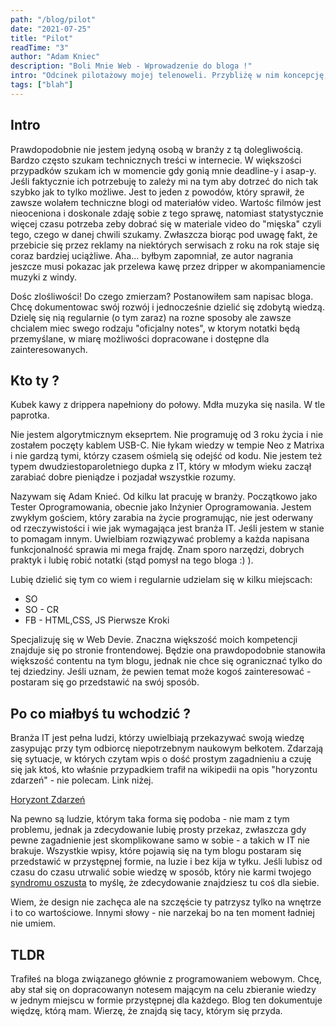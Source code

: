 ```yaml
---
path: "/blog/pilot"
date: "2021-07-25"
title: "Pilot"
readTime: "3"
author: "Adam Kniec"
description: "Boli Mnie Web - Wprowadzenie do bloga !"
intro: "Odcinek pilotażowy mojej telenoweli. Przybliżę w nim koncepcję, pomysł i motywację, którą kierowałem się tworząc tego bloga."
tags: ["blah"]
---
```


## Intro

Prawdopodobnie nie jestem jedyną osobą w branży z tą dolegliwością. Bardzo często szukam technicznych treści w internecie. W większości przypadków szukam ich w momencie gdy gonią mnie deadline-y i asap-y. Jeśli faktycznie ich potrzebuję to zależy mi na tym aby dotrzeć do nich tak szybko jak to tylko możliwe. Jest to jeden z powodów, który sprawił, że zawsze wolałem techniczne blogi od materiałów video. Wartośc filmów jest nieoceniona i doskonale zdaję sobie z tego sprawę, natomiast statystycznie więcej czasu potrzeba zeby dobrać się w materiale video do "mięska" czyli tego, czego w danej chwili szukamy. Zwłaszcza biorąc pod uwagę fakt, że przebicie się przez reklamy na niektórych serwisach z roku na rok staje się coraz bardziej uciążliwe. Aha... byłbym zapomniał, ze autor nagrania jeszcze musi pokazac jak przelewa kawę przez dripper w akompaniamencie muzyki z windy.

Dośc zlośliwości! Do czego zmierzam?
Postanowiłem sam napisac bloga. Chcę dokumentowac swój rozwój i jednocześnie dzielić się zdobytą wiedzą.
Dzielę się nią regularnie (o tym zaraz) na rozne sposoby ale zawsze chcialem miec swego rodzaju "oficjalny notes", w ktorym notatki będą przemyślane, w miarę możliwości dopracowane i dostępne dla zainteresowanych.

## Kto ty ?

Kubek kawy z drippera napełniony do połowy. Mdła muzyka się nasila. W tle paprotka.

Nie jestem algorytmicznym ekseprtem. Nie programuję od 3 roku życia i nie zostałem poczęty kablem USB-C. Nie łykam wiedzy w tempie Neo z Matrixa i nie gardzą tymi, którzy czasem ośmielą się odejść od kodu. Nie jestem też typem dwudziestoparoletniego dupka z IT, który w młodym wieku zaczął zarabiać dobre pieniądze i pozjadał wszystkie rozumy.

Nazywam się Adam Knieć. Od kilku lat pracuję w branży. Początkowo jako Tester Oprogramowania, obecnie jako Inżynier Oprogramowania.
Jestem zwykłym gościem, który zarabia na życie programując, nie jest oderwany od rzeczywistości i wie jak wymagająca jest branża IT. Jeśli jestem w stanie to pomagam innym. Uwielbiam rozwiązywać problemy a każda napisana funkcjonalność sprawia mi mega frajdę. Znam sporo narzędzi, dobrych praktyk i lubię robić notatki (stąd pomysł na tego bloga :) ).

Lubię dzielić się tym co wiem i regularnie udzielam się w kilku miejscach:

- SO
- SO - CR
- FB - HTML,CSS, JS Pierwsze Kroki

Specjalizuję się w Web Devie. Znaczna większość moich kompetencji znajduje się po stronie frontendowej. Będzie ona prawdopodobnie stanowiła większość contentu na tym blogu, jednak nie chce się ogranicznać tylko do tej dziedziny. Jeśli uznam, że pewien temat może kogoś zainteresować - postaram się go przedstawić na swój sposób.

## Po co miałbyś tu wchodzić ?

Branża IT jest pełna ludzi, którzy uwielbiają przekazywać swoją wiedzę zasypując przy tym odbiorcę niepotrzebnym naukowym bełkotem. Zdarzają się sytuacje, w których czytam wpis o dość prostym zagadnieniu a czuję się jak ktoś, kto właśnie przypadkiem trafił na wikipedii na opis "horyzontu zdarzeń" - nie polecam. Link niżej.

<a href="https://pl.wikipedia.org/wiki/Horyzont_zdarze%C5%84" target="_blank">Horyzont Zdarzeń</a>

Na pewno są ludzie, którym taka forma się podoba - nie mam z tym problemu, jednak ja zdecydowanie lubię prosty przekaz, zwłaszcza gdy pewne zagadnienie jest skomplikowane samo w sobie - a takich w IT nie brakuje.
Wszystkie wpisy, które pojawią się na tym blogu postaram się przedstawić w przystępnej formie, na luzie i bez kija w tyłku.
Jeśli lubisz od czasu do czasu utrwalić sobie wiedzę w sposób, który nie karmi twojego <a href="https://pl.wikipedia.org/wiki/Syndrom_oszusta" target="_blank">syndromu oszusta</a> to myślę, że zdecydowanie znajdziesz tu coś dla siebie.

Wiem, że design nie zachęca ale na szczęście ty patrzysz tylko na wnętrze i to co wartościowe.
Innymi słowy - nie narzekaj bo na ten moment ładniej nie umiem.

## TLDR

Trafiłeś na bloga związanego głównie z programowaniem webowym. Chcę, aby stał się on dopracowanyn notesem mającym na celu zbieranie wiedzy w jednym miejscu w formie przystępnej dla każdego.
Blog ten dokumentuje więdzę, którą mam. Wierzę, że znajdą się tacy, którym się przyda.
